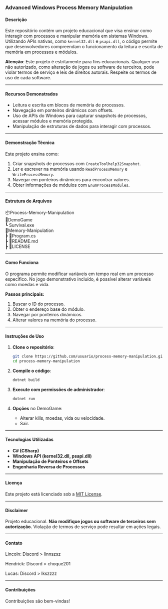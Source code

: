 ### **Advanced Windows Process Memory Manipulation**

#### **Descrição**
Este repositório contém um projeto educacional que visa ensinar como interagir com processos e manipular memória em sistemas Windows. Utilizando APIs nativas, como `kernel32.dll` e `psapi.dll`, o código permite que desenvolvedores compreendam o funcionamento da leitura e escrita de memória em processos e módulos.

**Atenção**: Este projeto é estritamente para fins educacionais. Qualquer uso não autorizado, como alteração de jogos ou software de terceiros, pode violar termos de serviço e leis de direitos autorais. Respeite os termos de uso de cada software.

---

#### **Recursos Demonstrados**
- Leitura e escrita em blocos de memória de processos.
- Navegação em ponteiros dinâmicos com offsets.
- Uso de APIs do Windows para capturar snapshots de processos, acessar módulos e memória protegida.
- Manipulação de estruturas de dados para interagir com processos.

---

#### **Demonstração Técnica**
Este projeto ensina como:
1. Criar snapshots de processos com `CreateToolhelp32Snapshot`.
2. Ler e escrever na memória usando `ReadProcessMemory` e `WriteProcessMemory`.
3. Navegar em ponteiros dinâmicos para encontrar valores.
4. Obter informações de módulos com `EnumProcessModules`.

---

#### **Estrutura de Arquivos**
📦Process-Memory-Manipulation  
📂DemoGame  
┗ Survival.exe  
📂Memory-Manipulation  
 ┣ 📜Program.cs  
 ┣ 📜README.md  
 ┣ 📜LICENSE  

---

#### **Como Funciona**
O programa permite modificar variáveis em tempo real em um processo específico. No jogo demonstrativo incluído, é possível alterar variáveis como moedas e vida.

**Passos principais:**
1. Buscar o ID do processo.
2. Obter o endereço base do módulo.
3. Navegar por ponteiros dinâmicos.
4. Alterar valores na memória do processo.

---

#### **Instruções de Uso**
1. **Clone o repositório**:

   ```bash
   git clone https://github.com/usuario/process-memory-manipulation.git
   cd process-memory-manipulation
   ```

2. **Compile o código**:

   ```bash
   dotnet build
   ```

3. **Execute com permissões de administrador**:

   ```bash
   dotnet run
   ```

4. **Opções** no DemoGame:
   - Alterar kills, moedas, vida ou velocidade.
   - Sair.

---

#### **Tecnologias Utilizadas**
- **C# (CSharp)**
- **Windows API (kernel32.dll, psapi.dll)**
- **Manipulação de Ponteiros e Offsets**
- **Engenharia Reversa de Processos**

---

#### **Licença**
Este projeto está licenciado sob a [MIT License](LICENSE).

---

#### **Disclaimer**
Projeto educacional. **Não modifique jogos ou software de terceiros sem autorização.** Violação de termos de serviço pode resultar em ações legais.

---

#### **Contato**
Lincoln:
Discord > linnszsz

Hendrick:
Discord > choque201

Lucas:
Discord > lkszzzz


---

#### **Contribuições**
Contribuições são bem-vindas!


